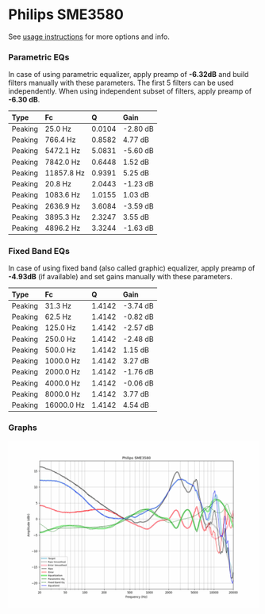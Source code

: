 # Philips SME3580
See [usage instructions](https://github.com/jaakkopasanen/AutoEq#usage) for more options and info.

### Parametric EQs
In case of using parametric equalizer, apply preamp of **-6.32dB** and build filters manually
with these parameters. The first 5 filters can be used independently.
When using independent subset of filters, apply preamp of **-6.30 dB**.

| Type    | Fc         |      Q | Gain     |
|:--------|:-----------|:-------|:---------|
| Peaking | 25.0 Hz    | 0.0104 | -2.80 dB |
| Peaking | 766.4 Hz   | 0.8582 | 4.77 dB  |
| Peaking | 5472.1 Hz  | 5.0831 | -5.60 dB |
| Peaking | 7842.0 Hz  | 0.6448 | 1.52 dB  |
| Peaking | 11857.8 Hz | 0.9391 | 5.25 dB  |
| Peaking | 20.8 Hz    | 2.0443 | -1.23 dB |
| Peaking | 1083.6 Hz  | 1.0155 | 1.03 dB  |
| Peaking | 2636.9 Hz  | 3.6084 | -3.59 dB |
| Peaking | 3895.3 Hz  | 2.3247 | 3.55 dB  |
| Peaking | 4896.2 Hz  | 3.3244 | -1.63 dB |

### Fixed Band EQs
In case of using fixed band (also called graphic) equalizer, apply preamp of **-4.93dB**
(if available) and set gains manually with these parameters.

| Type    | Fc         |      Q | Gain     |
|:--------|:-----------|:-------|:---------|
| Peaking | 31.3 Hz    | 1.4142 | -3.74 dB |
| Peaking | 62.5 Hz    | 1.4142 | -0.82 dB |
| Peaking | 125.0 Hz   | 1.4142 | -2.57 dB |
| Peaking | 250.0 Hz   | 1.4142 | -2.48 dB |
| Peaking | 500.0 Hz   | 1.4142 | 1.15 dB  |
| Peaking | 1000.0 Hz  | 1.4142 | 3.27 dB  |
| Peaking | 2000.0 Hz  | 1.4142 | -1.76 dB |
| Peaking | 4000.0 Hz  | 1.4142 | -0.06 dB |
| Peaking | 8000.0 Hz  | 1.4142 | 3.77 dB  |
| Peaking | 16000.0 Hz | 1.4142 | 4.54 dB  |

### Graphs
![](./Philips%20SME3580.png)